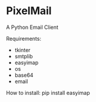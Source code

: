 # PixelMail
A Python Email Client

Requirements:
- tkinter
- smtplib
- easyimap
- os
- base64
- email

How to install:
pip install easyimap